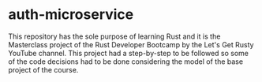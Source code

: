 # auth-microservice
This repository has the sole purpose of learning Rust and it is the Masterclass project of the Rust Developer Bootcamp by the Let's Get Rusty YouTube channel. This project had a step-by-step to be followed so some of the code decisions had to be done considering the model of the base project of the course.
